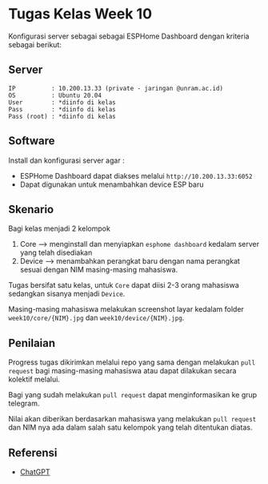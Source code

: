 # Tugas Kelas Week 10

Konfigurasi server sebagai sebagai ESPHome Dashboard dengan kriteria sebagai berikut:

## Server

```
IP          : 10.200.13.33 (private - jaringan @unram.ac.id)
OS          : Ubuntu 20.04
User        : *diinfo di kelas
Pass        : *diinfo di kelas
Pass (root) : *diinfo di kelas
```

## Software  

Install dan konfigurasi server agar :
- ESPHome Dashboard dapat diakses melalui `http://10.200.13.33:6052`
- Dapat digunakan untuk menambahkan device ESP baru

## Skenario

Bagi kelas menjadi 2 kelompok  
1. Core --> menginstall dan menyiapkan `esphome dashboard` kedalam server yang telah disediakan  
2. Device --> menambahkan perangkat baru dengan nama perangkat sesuai dengan NIM masing-masing mahasiswa. 

Tugas bersifat satu kelas, untuk `Core` dapat diisi 2-3 orang mahasiswa sedangkan sisanya menjadi `Device`.

Masing-masing mahasiswa melakukan screenshot layar kedalam folder `week10/core/{NIM}.jpg` dan `week10/device/{NIM}.jpg`.  

## Penilaian

Progress tugas dikirimkan melalui repo yang sama dengan melakukan `pull request` bagi masing-masing mahasiswa atau dapat dilakukan secara kolektif melalui.  

Bagi yang sudah melakukan `pull request` dapat menginformasikan ke grup telegram.  

Nilai akan diberikan berdasarkan mahasiswa yang melakukan `pull request` dan NIM nya ada dalam salah satu kelompok yang telah ditentukan diatas.

## Referensi
- [ChatGPT](https://chat.openai.com/)